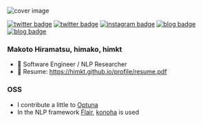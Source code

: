 ![cover image](https://user-images.githubusercontent.com/5164000/88478338-873f6b80-cf82-11ea-93d9-d68f677b4131.jpg)

[![twitter badge](https://img.shields.io/badge/twitter-himkt-1da1f2?style=flat-square&logo=twitter)](https://twitter.com/hyperparams)
[![twitter badge](https://img.shields.io/badge/twitter-himkt%20(en)-1da1f2?style=flat-square&logo=twitter)](https://twitter.com/himkt)
[![instagram badge](https://img.shields.io/badge/instagram-himamako-C42D81?style=flat-square&logo=instagram)](https://www.instagram.com/himamako)
[![blog badge](https://img.shields.io/badge/speakerdeck-himkt-009287?style=flat-square&logo=speaker-deck)](https://speakerdeck.com/himkt)
[![blog badge](https://img.shields.io/badge/blog-medium-12100E?style=flat-square&logo=medium)](https://medium.com/@himkt)

### Makoto Hiramatsu, himako, himkt

- 🔬 Software Engineer / NLP Researcher
- 👔 Resume: https://himkt.github.io/profile/resume.pdf

### OSS

- I contribute a little to [Optuna](https://github.com)
- In the NLP framework [Flair](https://github.com/flairNLP/flair), [konoha](https://github.com/himkt/konoha) is used
